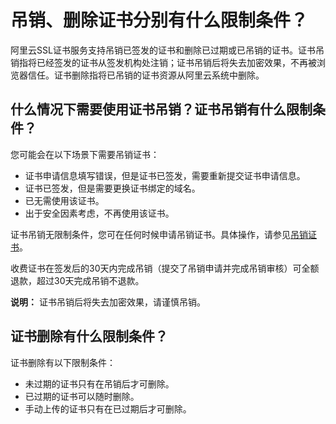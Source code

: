 # 吊销、删除证书分别有什么限制条件？

阿里云SSL证书服务支持吊销已签发的证书和删除已过期或已吊销的证书。证书吊销指将已经签发的证书从签发机构处注销；证书吊销后将失去加密效果，不再被浏览器信任。证书删除指将已吊销的证书资源从阿里云系统中删除。

## 什么情况下需要使用证书吊销？证书吊销有什么限制条件？

您可能会在以下场景下需要吊销证书：

-   证书申请信息填写错误，但是证书已签发，需要重新提交证书申请信息。
-   证书已签发，但是需要更换证书绑定的域名。
-   已无需使用该证书。
-   出于安全因素考虑，不再使用该证书。

证书吊销无限制条件，您可在任何时候申请吊销证书。具体操作，请参见[吊销证书](/cn.zh-CN/证书管理/吊销证书.md)。

收费证书在签发后的30天内完成吊销（提交了吊销申请并完成吊销审核）可全额退款，超过30天完成吊销不退款。

**说明：** 证书吊销后将失去加密效果，请谨慎吊销。

## 证书删除有什么限制条件？

证书删除有以下限制条件：

-   未过期的证书只有在吊销后才可删除。
-   已过期的证书可以随时删除。
-   手动上传的证书只有在已过期后才可删除。

